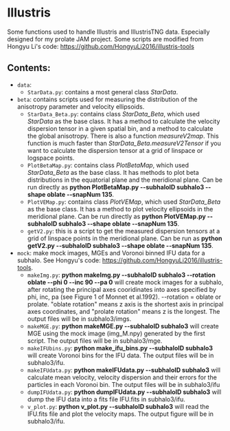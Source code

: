 # Illustris
Some functions used to handle Illustris and IllustrisTNG data. Especially designed for my prolate JAM project. Some scripts are modified from Hongyu Li's code: 
https://github.com/HongyuLi2016/illustris-tools

## Contents:
* `data`: 
  * `StarData.py`: contains a most general class _StarData_.
* `beta`: contains scripts used for measuring the distribution of the anisotropy parameter and velocity ellipsoids.
  * `StarData_Beta.py`: contains class _StarData_Beta_, which used _StarData_ as the base class. It has a method to calculate the velocity dispersion tensor in a given spatial bin, and a method to calculate the global anisotropy. There is also a function _measureV2map_. This function is much faster than _StarData_Beta.measureV2Tensor_ if you want to calculate the dispersion tensor at a grid of linspace or logspace points.
  * `PlotBetaMap.py`: contains class _PlotBetaMap_, which used _StarData_Beta_ as the base class. It has methods to plot beta distributions in the equatorial plane and the meridional plane. Can be run directly as __python PlotBetaMap.py --subhaloID subhalo3 --shape oblate --snapNum 135__.
  * `PlotVEMap.py`: contains class _PlotVEMap_, which used _StarData_Beta_ as the base class. It has a method to plot velocity ellipsoids in the meridional plane. Can be run directly as __python PlotVEMap.py --subhaloID subhalo3 --shape oblate --snapNum 135__.
  * `getV2.py`: this is a script to get the measured dispersion tensors at a grid of linspace points in the meridional plane. Can be run as __python getV2.py --subhaloID subhalo3 --shape oblate --snapNum 135__.
* `mock`: make mock images, MGEs and Voronoi binned IFU data for a subhalo. See Hongyu's code: https://github.com/HongyuLi2016/illustris-tools.
  * `makeImg.py`: __python makeImg.py --subhaloID subhalo3 --rotation oblate --phi 0 --inc 90 --pa 0__ will create mock images for a subhalo, after rotating the principal axes cooridinates into axes specified by phi, inc, pa (see Figure 1 of Monnet et al.1992). --rotation = oblate or prolate. "oblate rotation" means z axis is the shortest axis in principal axes coordinates, and "prolate rotation" means z is the longest.  The output files will be in subhalo3/imgs.
  * `makeMGE.py`: __python makeMGE.py --subhaloID subhalo3__ will create MGE using the mock image (img_M.npy) generated by the first script. The output files will be in subhalo3/mge.
  * `makeIFUbins.py`: __python make_ifu_bins.py --subhaloID subhalo3__ will create Voronoi bins for the IFU data. The output files will be in subhalo3/ifu.
  * `makeIFUdata.py`: __python makeIFUdata.py --subhaloID subhalo3__ will calculate mean velocity, velocity dispersion and their errors for the particles in each Voronoi bin. The output files will be in subhalo3/ifu
  * `dumpIFUdata.py`: __python dumpIFUdata.py --subhaloID subhalo3__ will dump the IFU data into a fits file IFU.fits in subhalo3/ifu.
  * `v_plot.py`: __python v_plot.py --subhaloID subhalo3__ will read the IFU.fits file and plot the velocity maps. The output figure will be in subhalo3/ifu.